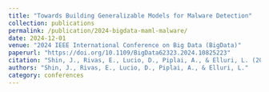 ```yaml
---
title: "Towards Building Generalizable Models for Malware Detection"
collection: publications
permalink: /publication/2024-bigdata-maml-malware/
date: 2024-12-01
venue: "2024 IEEE International Conference on Big Data (BigData)"
paperurl: "https://doi.org/10.1109/BigData62323.2024.10825223" 
citation: "Shin, J., Rivas, E., Lucio, D., Piplai, A., & Elluri, L. (2024, December). Towards Building Generalizable Models for Malware Detection. In <i>2024 IEEE International Conference on Big Data (BigData)</i> (pp. 5656–5663). IEEE."
authors: "Shin, J., Rivas, E., Lucio, D., Piplai, A., & Elluri, L."
category: conferences
---  
```


